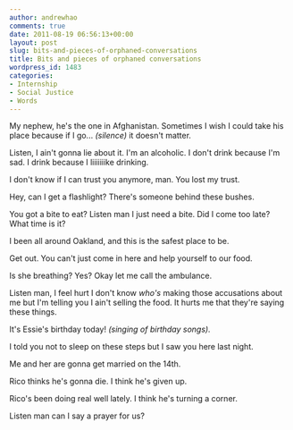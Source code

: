 ```yaml
---
author: andrewhao
comments: true
date: 2011-08-19 06:56:13+00:00
layout: post
slug: bits-and-pieces-of-orphaned-conversations
title: Bits and pieces of orphaned conversations
wordpress_id: 1483
categories:
- Internship
- Social Justice
- Words
---
```


My nephew, he's the one in Afghanistan. Sometimes I wish I could take his place because if I go... _(silence)_ it doesn't matter.

Listen, I ain't gonna lie about it. I'm an alcoholic. I don't drink because I'm sad. I drink because I liiiiiiike drinking.

I don't know if I can trust you anymore, man. You lost my trust.

Hey, can I get a flashlight? There's someone behind these bushes.

You got a bite to eat? Listen man I just need a bite. Did I come too late? What time is it?

I been all around Oakland, and this is the safest place to be.

Get out. You can't just come in here and help yourself to our food.

Is she breathing? Yes? Okay let me call the ambulance.

Listen man, I feel hurt I don't know _who's_ making those accusations about me but I'm telling you I ain't selling the food. It hurts me that they're saying these things.

It's Essie's birthday today! _(singing of birthday songs)._

I told you not to sleep on these steps but I saw you here last night.

Me and her are gonna get married on the 14th.

Rico thinks he's gonna die. I think he's given up.

Rico's been doing real well lately. I think he's turning a corner.

Listen man can I say a prayer for us?
